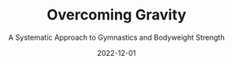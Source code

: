 ---
currentlyReading: true
date: 2022-12-01
dateYear: 2022
isbn: 9780990873853
title: Overcoming Gravity
subtitle: A Systematic Approach to Gymnastics and Bodyweight Strength
description: "Steven Low takes the reader on a journey through logically constructing a strength-oriented bodyweight workout routine. With a highly systematic approach, he delves into the physiology behind strength training and equips the reader to adequately prepare their body for the rigors of bodyweight training. This book covers much ground that other books do not, offering information on health and injury management, factors that contribute to a successful routine, and actual program implementation."
cover: cover-overcoming-gravity.jpeg
pageCount: 583
authors: Steven Low
publishers: Battle Ground Creative
published: 2016-11-25
publishedYear: 2016
reference: true
shelves:
- non-fiction
- reference
- health
---